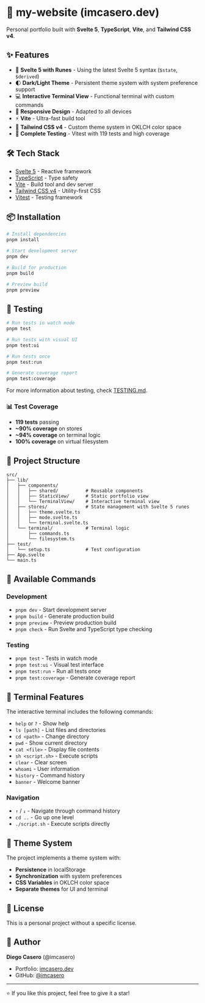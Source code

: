 # 🚀 my-website (imcasero.dev)

Personal portfolio built with **Svelte 5**, **TypeScript**, **Vite**, and **Tailwind CSS v4**.

## ✨ Features

- 🎨 **Svelte 5 with Runes** - Using the latest Svelte 5 syntax (`$state`, `$derived`)
- 🌓 **Dark/Light Theme** - Persistent theme system with system preference support
- 💻 **Interactive Terminal View** - Functional terminal with custom commands
- 📱 **Responsive Design** - Adapted to all devices
- ⚡ **Vite** - Ultra-fast build tool
- 🎨 **Tailwind CSS v4** - Custom theme system in OKLCH color space
- 🧪 **Complete Testing** - Vitest with 119 tests and high coverage

## 🛠️ Tech Stack

- [Svelte 5](https://svelte.dev/) - Reactive framework
- [TypeScript](https://www.typescriptlang.org/) - Type safety
- [Vite](https://vitejs.dev/) - Build tool and dev server
- [Tailwind CSS v4](https://tailwindcss.com/) - Utility-first CSS
- [Vitest](https://vitest.dev/) - Testing framework

## 📦 Installation

```bash
# Install dependencies
pnpm install

# Start development server
pnpm dev

# Build for production
pnpm build

# Preview build
pnpm preview
```

## 🧪 Testing

```bash
# Run tests in watch mode
pnpm test

# Run tests with visual UI
pnpm test:ui

# Run tests once
pnpm test:run

# Generate coverage report
pnpm test:coverage
```

For more information about testing, check [TESTING.md](./TESTING.md).

### 📊 Test Coverage

- **119 tests** passing
- **~90% coverage** on stores
- **~94% coverage** on terminal logic
- **100% coverage** on virtual filesystem

## 📁 Project Structure

```
src/
├── lib/
│   ├── components/
│   │   ├── shared/          # Reusable components
│   │   ├── StaticView/      # Static portfolio view
│   │   └── TerminalView/    # Interactive terminal view
│   ├── stores/              # State management with Svelte 5 runes
│   │   ├── theme.svelte.ts
│   │   ├── mode.svelte.ts
│   │   └── terminal.svelte.ts
│   └── terminal/            # Terminal logic
│       ├── commands.ts
│       └── filesystem.ts
├── test/
│   └── setup.ts             # Test configuration
├── App.svelte
└── main.ts
```

## 🎯 Available Commands

### Development
- `pnpm dev` - Start development server
- `pnpm build` - Generate production build
- `pnpm preview` - Preview production build
- `pnpm check` - Run Svelte and TypeScript type checking

### Testing
- `pnpm test` - Tests in watch mode
- `pnpm test:ui` - Visual test interface
- `pnpm test:run` - Run all tests once
- `pnpm test:coverage` - Generate coverage report

## 🌟 Terminal Features

The interactive terminal includes the following commands:

- `help` or `?` - Show help
- `ls [path]` - List files and directories
- `cd <path>` - Change directory
- `pwd` - Show current directory
- `cat <file>` - Display file contents
- `sh <script.sh>` - Execute scripts
- `clear` - Clear screen
- `whoami` - User information
- `history` - Command history
- `banner` - Welcome banner

### Navigation
- `↑` / `↓` - Navigate through command history
- `cd ..` - Go up one level
- `./script.sh` - Execute scripts directly

## 🎨 Theme System

The project implements a theme system with:

- **Persistence** in localStorage
- **Synchronization** with system preferences
- **CSS Variables** in OKLCH color space
- **Separate themes** for UI and terminal

## 📄 License

This is a personal project without a specific license.

## 👤 Author

**Diego Casero** (@imcasero)

- Portfolio: [imcasero.dev](https://imcasero.dev)
- GitHub: [@imcasero](https://github.com/imcasero)

---

⭐ If you like this project, feel free to give it a star!

